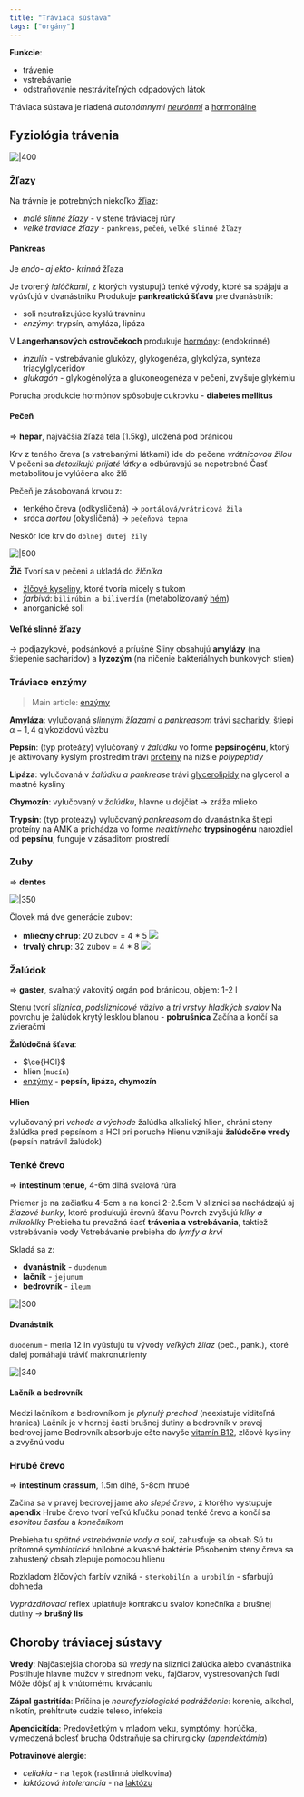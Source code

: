 ```yaml
---
title: "Tráviaca sústava"
tags: ["orgány"]
---
```


**Funkcie**:
- trávenie
- vstrebávanie
- odstraňovanie nestráviteľných odpadových látok

Tráviaca sústava je riadená *autonómnymi [neurónmi](bio/ľudské-telo/nervová-sústava.md)* a [hormonálne](bio/ľudské-telo/hormóny.md#Hormóny)

## Fyziológia trávenia

![|400](attachments/schéma-tráviacej-sústavy-človeka.png)

### Žľazy

Na trávnie je potrebných niekoľko [žľiaz](bio/ľudské-telo/hormóny.md):
- *malé slinné žľazy* - v stene tráviacej rúry
- *veľké tráviace žľazy* - `pankreas`, `pečeň`, `veľké slinné žľazy`

#### Pankreas
Je *endo- aj ekto- krinná* žľaza

Je tvorený *lalôčkami*, z ktorých vystupujú tenké vývody, ktoré sa spájajú a vyúsťujú v dvanástniku
Produkuje **pankreatickú šťavu** pre dvanástnik:
- soli neutralizujúce kyslú trávninu
- *enzýmy*: trypsín, amyláza, lipáza

V **Langerhansových ostrovčekoch** produkuje [hormóny](bio/ľudské-telo/hormóny.md#Hormóny): (endokrinné)
- *inzulín* - vstrebávanie glukózy, glykogenéza, glykolýza, syntéza triacylglyceridov
- *glukagón* - glykogénolýza a glukoneogenéza v pečeni, zvyšuje glykémiu

Porucha produkcie hormónov spôsobuje cukrovku - $\textbf{diabetes mellitus}$

#### Pečeň
=> $\textbf{hepar}$, najväčšia žľaza tela (1.5kg), uložená pod bránicou

Krv z teného čreva (s vstrebanými látkami) ide do pečene *vrátnicovou žilou*
V pečeni sa *detoxikujú prijaté látky* a odbúravajú sa nepotrebné
Časť metabolitou je vylúčena ako žlč

Pečeň je zásobovaná krvou z:
- tenkého čreva (odkysličená) -> `portálová/vrátnicová žila`
- srdca *aortou* (okysličená) -> `pečeňová tepna`

Neskôr ide krv do `dolnej dutej žily`

![|500](attachments/pečeň-diagram.png)

**Žlč**
Tvorí sa v pečeni a ukladá do *žlčníka*
- [žlčové kyseliny](bio/lipidy.md#Sterolové%20lipidy), ktoré tvoria micely s tukom
- *farbivá*: `bilirúbin a biliverdín` (metabolizovaný [hém](bio/biomolekuly.md#Heterocyklické%20makrocykly))
- anorganické soli

#### Veľké slinné žľazy
-> podjazykové, podsánkové a príušné
Sliny obsahujú $\textbf{amylázy}$ (na štiepenie sacharidov) a $\textbf{lyzozým}$ (na ničenie bakteriálnych bunkových stien)

### Tráviace enzýmy
> Main article: [enzýmy](bio/enzýmy.md)

**Amyláza**:
vylučovaná *slinnými žľazami a pankreasom*
trávi [sacharidy](bio/sacharidy.md), štiepi $\alpha-1,4$ glykozidovú väzbu

**Pepsín**: (typ proteázy)
vylučovaný v *žalúdku* vo forme $\textbf{pepsínogénu}$, ktorý je aktivovaný kyslým prostredím
trávi [proteíny](bio/proteíny.md) na nižšie *polypeptidy*

**Lipáza**:
vylučovaná v *žalúdku a pankrease*
trávi [glycerolipidy](bio/lipidy.md#Glycerolipidy) na glycerol a mastné kysliny

**Chymozín**:
vylučovaný v *žalúdku*, hlavne u dojčiat ->  zráža mlieko

**Trypsín**: (typ proteázy)
vylučovaný *pankreasom* do dvanástnika
štiepi proteíny na AMK a prichádza vo forme *neaktívneho* $\textbf{trypsinogénu}$
narozdiel od **pepsínu**, funguje v zásaditom prostredí


### Zuby

=> $\textbf{dentes}$ 

![|350](attachments/rez-zubom.png)

Človek má dve generácie zubov:
- **mliečny chrup**: 20 zubov = 4 * 5
	![](attachments/zuby-mliečny-chrup.png)
- **trvalý chrup**: 32 zubov = 4 * 8
	![](attachments/zuby-trvalý-chrup.png)

### Žalúdok

=> $\textbf{gaster}$, svalnatý vakovitý orgán pod bránicou, objem: 1-2 l

Stenu tvorí *sliznica*, *podsliznicové väzivo* a *tri vrstvy hladkých svalov*
Na povrchu je žalúdok krytý lesklou blanou - **pobrušnica**
Začína a končí sa zvieračmi

**Žalúdočná šťava**:
- $\ce{HCl}$
- hlien (`mucín`) 
- [enzýmy](bio/enzýmy.md) - $\textbf{pepsín, lipáza, chymozín}$

#### Hlien
vylučovaný pri *vchode a východe* žalúdka
alkalický hlien, chráni steny žalúdka pred pepsínom a HCl
pri poruche hlienu vznikajú **žalúdočne vredy** (pepsín natrávil žalúdok)

### Tenké črevo

=> $\textbf{intestinum tenue}$, 4-6m dlhá svalová rúra

Priemer je na začiatku 4-5cm a na konci 2-2.5cm
V sliznici sa nachádzajú aj *žlazové bunky*, ktoré produkujú črevnú šťavu
Povrch zvyšujú *klky a mikroklky*
Prebieha tu prevažná časť **trávenia a vstrebávania**, taktiež vstrebávanie vody
Vstrebávanie prebieha do *lymfy a krvi*

Skladá sa z:
- **dvanástnik** - `duodenum`
- **lačník** - `jejunum`
- **bedrovník** - `ileum`

![|300](attachments/tenké-črevo-časti.png)

#### Dvanástnik
`duodenum` - meria $12\text{ in}$
vyúsťujú tu vývody *veľkých žliaz* (peč., pank.), ktoré dalej pomáhajú tráviť makronutrienty

![|340](attachments/dvanástnik-vývody-žliaz.png)

#### Lačník a bedrovník
Medzi lačníkom a bedrovníkom je *plynulý prechod* (neexistuje viditeľná hranica)
Lačník je v hornej časti brušnej dutiny a bedrovník v pravej bedrovej jame
Bedrovník absorbuje ešte navyše [vitamín B12](bio/vitamíny.md#Vitamín%20B), zlčové kysliny a zvyšnú vodu

### Hrubé črevo

=> $\textbf{intestinum crassum}$, 1.5m dlhé, 5-8cm hrubé

Začína sa v pravej bedrovej jame ako *slepé črevo*, z ktorého vystupuje **apendix**
Hrubé črevo tvorí veľkú kľučku ponad tenké črevo a končí sa *esovitou časťou* a *konečníkom*

Prebieha tu *spätné vstrebávanie vody a solí*, zahusťuje sa obsah
Sú tu prítomné *symbiotické* hnilobné a kvasné baktérie
Pôsobením steny čreva sa zahustený obsah zlepuje pomocou hlienu

Rozkladom žlčových farbív vzniká - `sterkobilín a urobilín` - sfarbujú dohneda

*Vyprázdňovací* reflex uplatňuje kontrakciu svalov konečníka a brušnej dutiny -> **brušný lis**


## Choroby tráviacej sústavy

**Vredy**:
Najčastejšia choroba sú *vredy* na sliznici žalúdka alebo dvanástnika
Postihuje hlavne mužov v strednom veku, fajčiarov, vystresovaných ľudí
Môže dôjsť aj k vnútornému krvácaniu

**Zápal** $\textbf{gastritída}$:
Príčina je *neurofyziologické podráždenie*: korenie, alkohol, nikotín, prehĺtnute cudzie teleso, infekcia

**Apendicitída**:
Predovšetkým v mladom veku, symptómy: horúčka, vymedzená bolesť brucha
Odstraňuje sa chirurgicky (*apendektómia*)

**Potravinové alergie**:
- *celiakia* - na `lepok` (rastlinná bielkovina)
- *laktózová intolerancia* - na [laktózu](bio/sacharidy.md#Cukry)